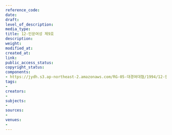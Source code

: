 ```yaml
---
reference_code: 
date: 
draft: 
level_of_description: 
media_type: 
title: 12-인문여성 제9호
description: 
weight: 
modified_at: 
created_at: 
link: 
public_access_status: 
copyright_status: 
components:
- https://jydh.s3.ap-northeast-2.amazonaws.com/RG-05-대경여대협/1994/12-인문여성+제9호.pdf
tags:
- 
creators:
- 
subjects:
- 
sources:
- 
venues:
- 
---
```

